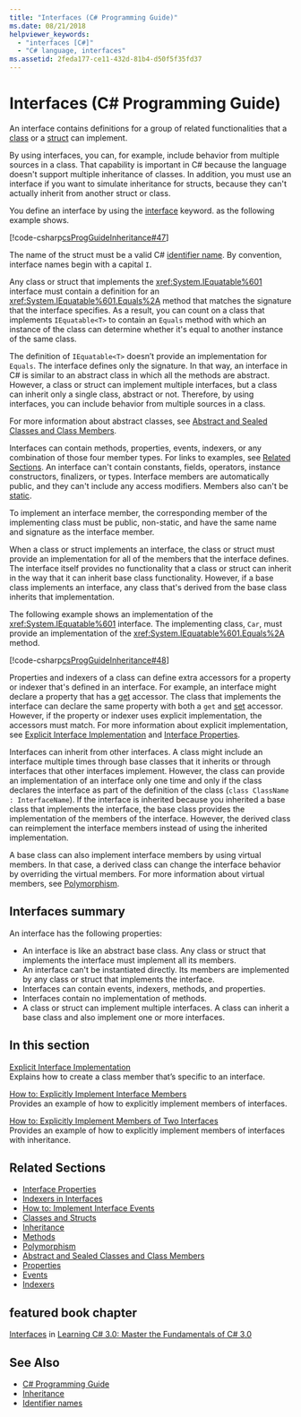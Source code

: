 ```yaml
---
title: "Interfaces (C# Programming Guide)"
ms.date: 08/21/2018
helpviewer_keywords: 
  - "interfaces [C#]"
  - "C# language, interfaces"
ms.assetid: 2feda177-ce11-432d-81b4-d50f5f35fd37
---
```

# Interfaces (C# Programming Guide)

An interface contains definitions for a group of related functionalities that a [class](../../language-reference/keywords/class.md) or a [struct](../../language-reference/keywords/struct.md) can implement.
  
By using interfaces, you can, for example, include behavior from multiple sources in a class. That capability is important in C# because the language doesn't support multiple inheritance of classes. In addition, you must use an interface if you want to simulate inheritance for structs, because they can't actually inherit from another struct or class.  
  
You define an interface by using the [interface](../../language-reference/keywords/interface.md) keyword. as the following example shows.  
  
[!code-csharp[csProgGuideInheritance#47](../classes-and-structs/codesnippet/CSharp/interfaces_1.cs)]  

The name of the struct must be a valid C# [identifier name](../inside-a-program/identifier-names.md). By convention, interface names begin with a capital `I`.

Any class or struct that implements the <xref:System.IEquatable%601> interface must contain a definition for an <xref:System.IEquatable%601.Equals%2A> method that matches the signature that the interface specifies. As a result, you can count on a class that implements `IEquatable<T>` to contain an `Equals` method with which an instance of the class can determine whether it's equal to another instance of the same class.  
  
The definition of `IEquatable<T>` doesn’t provide an implementation for `Equals`. The interface defines only the signature. In that way, an interface in C# is similar to an abstract class in which all the methods are abstract. However, a class or struct can implement multiple interfaces, but a class can inherit only a single class, abstract or not. Therefore, by using interfaces, you can include behavior from multiple sources in a class.  
  
For more information about abstract classes, see [Abstract and Sealed Classes and Class Members](../classes-and-structs/abstract-and-sealed-classes-and-class-members.md).  
  
Interfaces can contain methods, properties, events, indexers, or any combination of those four member types. For links to examples, see [Related Sections](../interfaces/index.md#BKMK_RelatedSections). An interface can't contain constants, fields, operators, instance constructors, finalizers, or types. Interface members are automatically public, and they can't include any access modifiers. Members also can't be [static](../../language-reference/keywords/static.md).  
  
To implement an interface member, the corresponding member of the implementing class must be public, non-static, and have the same name and signature as the interface member.  
  
When a class or struct implements an interface, the class or struct must provide an implementation for all of the members that the interface defines. The interface itself provides no functionality that a class or struct can inherit in the way that it can inherit base class functionality. However, if a base class implements an interface, any class that's derived from the base class inherits that implementation.  
  
The following example shows an implementation of the <xref:System.IEquatable%601> interface. The implementing class, `Car`, must provide an implementation of the <xref:System.IEquatable%601.Equals%2A> method.  
  
[!code-csharp[csProgGuideInheritance#48](../classes-and-structs/codesnippet/CSharp/interfaces_2.cs)]  
  
Properties and indexers of a class can define extra accessors for a property or indexer that's defined in an interface. For example, an interface might declare a property that has a [get](../../language-reference/keywords/get.md) accessor. The class that implements the interface can declare the same property with both a `get` and [set](../../language-reference/keywords/set.md) accessor. However, if the property or indexer uses explicit implementation, the accessors must match. For more information about explicit implementation, see [Explicit Interface Implementation](explicit-interface-implementation.md) and [Interface Properties](../classes-and-structs/interface-properties.md).  

Interfaces can inherit from other interfaces. A class might include an interface multiple times through base classes that it inherits or through interfaces that other interfaces implement. However, the class can provide an implementation of an interface only one time and only if the class declares the interface as part of the definition of the class (`class ClassName : InterfaceName`). If the interface is inherited because you inherited a base class that implements the interface, the base class provides the implementation of the members of the interface. However, the derived class can reimplement the interface members instead of using the inherited implementation.  
  
A base class can also implement interface members by using virtual members. In that case, a derived class can change the interface behavior by overriding the virtual members. For more information about virtual members, see [Polymorphism](../classes-and-structs/polymorphism.md).  
  
## Interfaces summary

An interface has the following properties:  

- An interface is like an abstract base class. Any class or struct that implements the interface must implement all its members.
- An interface can't be instantiated directly. Its members are implemented by any class or struct that implements the interface.
- Interfaces can contain events, indexers, methods, and properties.
- Interfaces contain no implementation of methods.
- A class or struct can implement multiple interfaces. A class can inherit a base class and also implement one or more interfaces.

## In this section

[Explicit Interface Implementation](explicit-interface-implementation.md)  
 Explains how to create a class member that’s specific to an interface.  
  
 [How to: Explicitly Implement Interface Members](how-to-explicitly-implement-interface-members.md)  
 Provides an example of how to explicitly implement members of interfaces.  
  
 [How to: Explicitly Implement Members of Two Interfaces](how-to-explicitly-implement-members-of-two-interfaces.md)  
 Provides an example of how to explicitly implement members of interfaces with inheritance.  
  
##  <a name="BKMK_RelatedSections"></a> Related Sections

- [Interface Properties](../classes-and-structs/interface-properties.md)  
- [Indexers in Interfaces](../indexers/indexers-in-interfaces.md)  
- [How to:  Implement Interface Events](../events/how-to-implement-interface-events.md)  
- [Classes and Structs](../classes-and-structs/index.md)  
- [Inheritance](../classes-and-structs/inheritance.md)  
- [Methods](../classes-and-structs/methods.md)  
- [Polymorphism](../classes-and-structs/polymorphism.md)  
- [Abstract and Sealed Classes and Class Members](../classes-and-structs/abstract-and-sealed-classes-and-class-members.md)  
- [Properties](../classes-and-structs/properties.md)  
- [Events](../events/index.md)  
- [Indexers](../indexers/index.md)  
  
## featured book chapter

[Interfaces](https://docs.microsoft.com/previous-versions/visualstudio/visual-studio-2008/ff652489%28v%3Dorm.10%29) in [Learning C# 3.0: Master the Fundamentals of C# 3.0](https://docs.microsoft.com/previous-versions/visualstudio/visual-studio-2008/ff652493%28v%253dorm.10%29)

## See Also

- [C# Programming Guide](../index.md)
- [Inheritance](../classes-and-structs/inheritance.md)
- [Identifier names](../inside-a-program/identifier-names.md)
